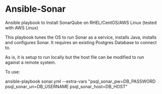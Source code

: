# Ansible-Sonar
Ansible playbook to Install SonarQube on RHEL/CentOS/AWS Linux (tested with AWS Linux)

This playbook tunes the OS to run Sonar as a service, installs Java, installs and configures Sonar.  It requires an existing Postgres Database to connect to.

As is, it is setup to run locally but the host file can be modified to run against a remote system.

To use:

ansible-playbook  sonar.yml --extra-vars "psql_sonar_pw=DB_PASSWORD psql_sonar_un=DB_USERNAME psql_sonar_host=DB_HOST"

